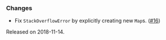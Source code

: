 ### Changes
- Fix `StackOverflowError` by explicitly creating new `Map`s. ([#16][#16])

Released on 2018-11-14.

[#16]: https://github.com/ovotech/fs2-kafka/pull/16
